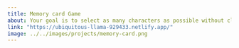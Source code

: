 ```yaml
---
title: Memory card Game
about: Your goal is to select as many characters as possible without clicking on the same one twice. Your score is incremented by 1 each time you successfully pick a card you hadn't selected yet and it is reset to 0 when you select the same card twice.
link: "https://ubiquitous-llama-929433.netlify.app/"
image: ../../images/projects/memory-card.png
---
```

